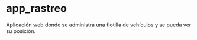 # app_rastreo
Aplicación web donde se administra una flotilla de vehículos y se pueda ver su posición.
